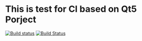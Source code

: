 # This is test for CI based on Qt5 Porject
[![Build status](https://ci.appveyor.com/api/projects/status/i5ryvm89dyeyatt7?svg=true)](https://ci.appveyor.com/project/zxc6419/qt5-ci-test)
[![Build Status](https://travis-ci.org/zxc6419/qt5_ci_test.svg?branch=master)](https://travis-ci.org/zxc6419/qt5_ci_test)